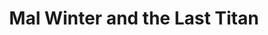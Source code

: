 ---
layout: child_layout/books__the_last_titan
title: Mal Winter and the Last Titan
permalink: /books/mal-winter-and-the-last-titan/
hero_image: /assets/img/content/heroes/charli-lion-mal-uncompressed@2x.png
hero_image_caption: /assets/img/content/headers/preorder-soon-last-titan@2x.png
hero_image_caption_title: Mal Winter and the Cloud Runners - Pre-order Soon
countdown: true
---